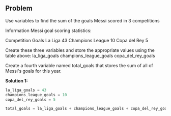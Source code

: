 ## Problem

Use variables to find the sum of the goals Messi scored in 3 competitions

Information
Messi goal scoring statistics:

Competition Goals
La Liga 43
Champions League 10
Copa del Rey 5

Create these three variables and store the appropriate values using the table above:
la_liga_goals
champions_league_goals
copa_del_rey_goals

Create a fourth variable named total_goals that stores the sum of all of Messi's goals for this year.

**Solution 1:**

```python
la_liga_goals = 43
champions_league_goals = 10
copa_del_rey_goals = 5

total_goals = la_liga_goals + champions_league_goals + copa_del_rey_goals
```
